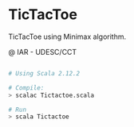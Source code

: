 # TicTacToe
TicTacToe using Minimax algorithm.

@ IAR - UDESC/CCT

``` bash

# Using Scala 2.12.2

# Compile:
> scalac Tictactoe.scala

# Run
> scala Tictactoe

```
